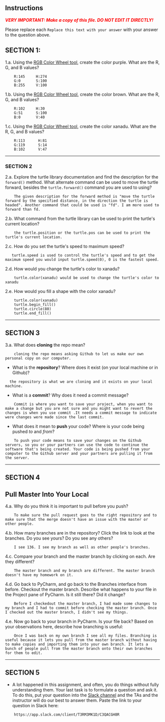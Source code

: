 ## Instructions

**_<span style="color:red">
    VERY IMPORTANT: Make a copy of this file. DO NOT EDIT IT DIRECTLY!
</span>_**

Please replace each `Replace this text with your answer` 
with your answer to the question above.

## SECTION 1: 

1.a. Using the [RGB Color Wheel tool](https://colorspire.com/rgb-color-wheel/), create the color purple. 
     What are the R, G, and B values?

```
    R:145     H:274
    G:0       S:100
    B:255     V:100
```

1.b. Using the [RGB Color Wheel tool](https://colorspire.com/rgb-color-wheel/), create the color brown. 
     What are the R, G, and B values? 

```
    R:102     H:30
    G:51      S:100
    B:0       V:40
```

1.c. Using the [RGB Color Wheel tool](https://colorspire.com/rgb-color-wheel/), create the color xanadu. 
     What are the R, G, and B values?

```
    R:113      H:81
    G:119      S:14
    B:102      V:47
```

---

### SECTION 2

2.a. Explore the turtle library documentation and find the description for the 
     `forward()` method. What alternate command can be used to move the turtle forward, 
     besides the `turtle.forward()` command you are used to using?

```
    The given description for the forward method is "move the turtle forward by the specified distance, in the direction the turtle is headed". Another command that could be used is "fd". I am more used to forward than fd.
```

2.b. What command from the turtle library can be used to print the turtle's current 
   location?
   
```
    the turtle.position or the turtle.pos can be used to print the turtle's current location.
```

2.c. How do you set the turtle's speed to maximum speed?
   
```
   turtle.speed is used to control the turtle's speed and to get the maximum speed you would input turtle.speed(0), 0 is the fastest speed. 
```

2.d. How would you change the turtle's color to xanadu? 

```
    turtle.color(xanadu) would be used to change the turtle's color to xanadu
```

2.e. How would you fill a shape with the color xanadu?

```
    turtle.color(xanadu)
    turtle.begin_fill()
    turtle.circle(80)
    turtle.end_fill()
```

---

## SECTION 3

3.a. What does **cloning** the repo mean?

```
    cloning the repo means asking Github to let us make our own personal copy on our computer.
```


- What is the **repository**? Where does it exist (on your local machine or in Github)?

```
  the repository is what we are cloning and it exists on your local machine.  
```


- What is a **commit**? Why does it need a commit message?

```
    Commit is where you want to save your project, when you want to make a change but you are not sure and you might want to revert the changes is when you use commit .It needs a commit message to indicate were changes were made since the last commit.
```


- What does it mean to **push** your code? Where is your code being pushed _to_ and _from_?

```
    To push your code means to save your changes on the Github servers, so you or your partners can use the code to continue the software that's being created. Your code is being pushed from your computer to the Github server and your partners are pulling it from the server.
```

---

## SECTION 4

## Pull Master Into Your Local

4.a. Why do you think it is important to pull before you push?

```
    To make sure the pull request goes to the right repository and to make sure that the merge doesn't have an issue with the master or other people.
```

4.b. How many branches are in the repository?
     Click the link to look at the branches. Do you see yours? Do you see any others? 

```
    I see 136. I see my branch as well as other people's branches.
```


4.c. Compare your branch and the master branch by clicking on each. Are they different?

```
    The master branch and my branch are different. The master branch doesn't have my homework on it.
```


4.d. Go back to PyCharm, and go back to the Branches interface from before. Checkout the 
     master branch.
     Describe what happens to your file in the Project pane of PyCharm. Is it still 
     there? Did it change?

```
    Before I checkedout the master branch, I had made some changes to my branch and I had to commit before checking the master branch. Once I checked out the master branch, I didn't see my things. 
```


4.e. Now go back to your branch in PyCharm. Is your file back? Based on your observations
     here, describe how branching is useful:

```
    Once I was back on my own branch I see all my files. Branching is useful because it lets you pull from the master branch without having to make copies and importing them into your own branch. It lets a bunch of people pull from the master branch onto their own branches for them to edit.
```

---

## SECTION 5
- A lot happened in this assignment, and often, you do things without fully 
  understanding them. Your last task is to formulate a question and ask it. 
  To do this, put your question into the [Slack channel](https://bereacs.slack.com/archives/C3QACGH8R) and the TAs and the instructor 
  will do our best to answer them. Paste the link to your question in Slack here:

```
    https://app.slack.com/client/T3RM3MK1D/C3QACGH8R
```

